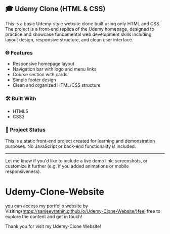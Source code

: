 ## 🎓 Udemy Clone (HTML & CSS)

This is a basic Udemy-style website clone built using only HTML and CSS. The project is a front-end replica of the Udemy homepage, designed to practice and showcase fundamental web development skills including layout design, responsive structure, and clean user interface.

### 🌐 Features

* Responsive homepage layout
* Navigation bar with logo and menu links
* Course section with cards
* Simple footer design
* Clean and organized HTML/CSS structure

### 🛠️ Built With

* HTML5
* CSS3

### 📂 Project Status

This is a static front-end project created for learning and demonstration purposes. No JavaScript or back-end functionality is included.

---

Let me know if you'd like to include a live demo link, screenshots, or customize it further (e.g. if you added animations or mobile responsiveness).
# Udemy-Clone-Website
you can access my portfolio website by Visiting{https://sanjeevrathin.github.io/Udemy-Clone-Website/}feel free to explore the content and get in touch!

Thank you for visit my Udemy-Clone Website!
